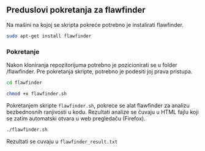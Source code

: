 ## Preduslovi pokretanja za flawfinder

Na mašini na kojoj se skripta pokreće potrebno je instalirati flawfinder.

```bash
sudo apt-get install flawfinder
```

### Pokretanje
Nakon kloniranja repozitorijuma potrebno je pozicionirati se u folder /flawfinder.
Pre pokretanja skripte, potrebno je podesiti joj prava pristupa.

```bash
cd flawfinder

chmod +x flawfinder.sh

```

Pokretanjem skripte `flawfinder.sh`, pokrece se alat flawfinder za analizu bezbednosnih ranjivosti u kodu. Rezultati analize se čuvaju u HTML fajlu koji se zatim automatski otvara u web pregledaču (Firefox).

```bash
./flawfinder.sh
```
Rezultati se cuvaju u `flawfinder_result.txt`
